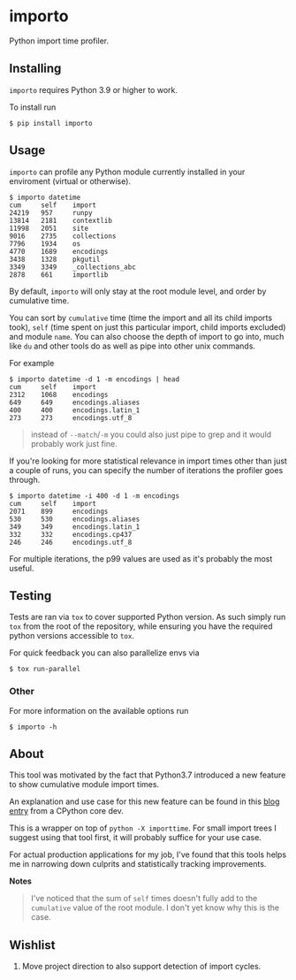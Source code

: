 importo
=======

Python import time profiler.


## Installing

`importo` requires Python 3.9 or higher to work.

To install run

```
$ pip install importo
```

## Usage

`importo` can profile any Python module currently installed in your enviroment (virtual or otherwise).

```
$ importo datetime
cum     self    import
24219   957     runpy
13814   2181    contextlib
11998   2051    site
9016    2735    collections
7796    1934    os
4770    1689    encodings
3438    1328    pkgutil
3349    3349    _collections_abc
2878    661     importlib
```

By default, `importo` will only stay at the root module level, and order by cumulative time.

You can sort by `cumulative` time (time the import and all its child imports took),
`self` (time spent on just this particular import, child imports excluded) and module `name`.
You can also choose the depth of import to go into, much like `du` and other tools do as well as
pipe into other unix commands.

For example
```
$ importo datetime -d 1 -m encodings | head
cum     self    import
2312    1068    encodings
649     649     encodings.aliases
400     400     encodings.latin_1
273     273     encodings.utf_8
```
> instead of `--match`/`-m` you could also just pipe to grep and it would probably work just fine.

If you're looking for more statistical relevance in import times other than just a couple of runs,
you can specify the number of iterations the profiler goes through.

```
$ importo datetime -i 400 -d 1 -m encodings
cum     self    import
2071    899     encodings
530     530     encodings.aliases
349     349     encodings.latin_1
332     332     encodings.cp437
246     246     encodings.utf_8
```

For multiple iterations, the p99 values are used as it's probably the most useful.

## Testing

Tests are ran via `tox` to cover supported Python version.
As such simply run `tox` from the root of the repository, while ensuring you have the required python versions accessible to `tox`.

For quick feedback you can also parallelize envs via
```
$ tox run-parallel
```

### Other

For more information on the available options run

```
$ importo -h
```

## About
This tool was motivated by the fact that Python3.7 introduced a new feature to show cumulative module import times.

An explanation and use case for this new feature can be found in this [blog entry](https://dev.to/methane/how-to-speed-up-python-application-startup-time-nkf) from a CPython core dev.

This is a wrapper on top of `python -X importtime`.
For small import trees I suggest using that tool first, it will probably suffice for your use case.

For actual production applications for my job, I've found that this tools helps me in narrowing down culprits and statistically tracking improvements.


**Notes**
> I've noticed that the sum of `self` times doesn't fully add to the `cumulative` value of the root module. I don't yet know why this is the case.


## Wishlist

1. Move project direction to also support detection of import cycles.
